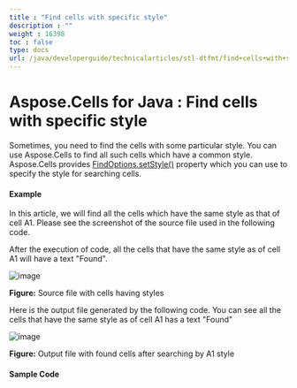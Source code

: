 ```yaml
---
title : "Find cells with specific style" 
description : "" 
weight : 16398 
toc : false
type: docs
url: /java/developerguide/technicalarticles/stl-dtfmt/find+cells+with+specific+style/
---
```


# Aspose.Cells for Java : Find cells with specific style


Sometimes, you need to find the cells with some particular style. You can use Aspose.Cells to find all such cells which have a common style. Aspose.Cells provides [FindOptions.setStyle()](https://apireference.aspose.com/java/cells/com.aspose.cells/findoptions#Style) property which you can use to specify the style for searching cells.

#### Example

In this article, we will find all the cells which have the same style as that of cell A1. Please see the screenshot of the source file used in the following code.

After the execution of code, all the cells that have the same style as of cell A1 will have a text "Found".

![image](https://docs2.aspose.com/cells/java/attachments/5276667/5472657.png)

**Figure:** Source file with cells having styles

Here is the output file generated by the following code. You can see all the cells that have the same style as of cell A1 has a text "Found"

![image](https://docs2.aspose.com/cells/java/attachments/5276667/5472656.png)

**Figure:** Output file with found cells after searching by A1 style

#### Sample Code


